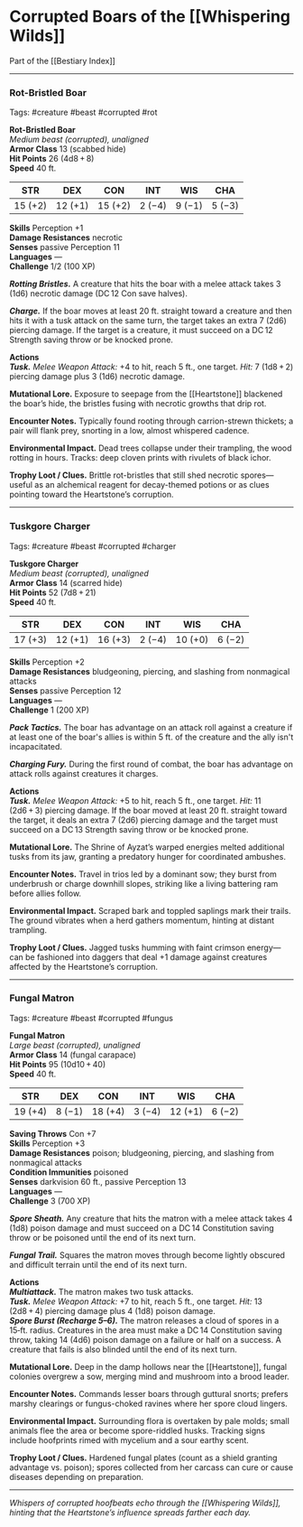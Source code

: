 # Corrupted Boars of the [[Whispering Wilds]]
Part of the [[Bestiary Index]]

---

### Rot-Bristled Boar  
Tags: #creature #beast #corrupted #rot

**Rot-Bristled Boar**  
*Medium beast (corrupted), unaligned*  
**Armor Class** 13 (scabbed hide)  
**Hit Points** 26 (4d8 + 8)  
**Speed** 40 ft.  

|STR|DEX|CON|INT|WIS|CHA|
|:--:|:--:|:--:|:--:|:--:|:--:|
|15 (+2)|12 (+1)|15 (+2)|2 (−4)|9 (−1)|5 (−3)|

**Skills** Perception +1  
**Damage Resistances** necrotic  
**Senses** passive Perception 11  
**Languages** —  
**Challenge** 1/2 (100 XP)

***Rotting Bristles.*** A creature that hits the boar with a melee attack takes 3 (1d6) necrotic damage (DC 12 Con save halves).

***Charge.*** If the boar moves at least 20 ft. straight toward a creature and then hits it with a tusk attack on the same turn, the target takes an extra 7 (2d6) piercing damage. If the target is a creature, it must succeed on a DC 12 Strength saving throw or be knocked prone.

**Actions**  
***Tusk.*** *Melee Weapon Attack:* +4 to hit, reach 5 ft., one target. *Hit:* 7 (1d8 + 2) piercing damage plus 3 (1d6) necrotic damage.

**Mutational Lore.** Exposure to seepage from the [[Heartstone]] blackened the boar’s hide, the bristles fusing with necrotic growths that drip rot.

**Encounter Notes.** Typically found rooting through carrion-strewn thickets; a pair will flank prey, snorting in a low, almost whispered cadence.

**Environmental Impact.** Dead trees collapse under their trampling, the wood rotting in hours. Tracks: deep cloven prints with rivulets of black ichor.

**Trophy Loot / Clues.** Brittle rot-bristles that still shed necrotic spores—useful as an alchemical reagent for decay-themed potions or as clues pointing toward the Heartstone’s corruption.

---

### Tuskgore Charger  
Tags: #creature #beast #corrupted #charger

**Tuskgore Charger**  
*Medium beast (corrupted), unaligned*  
**Armor Class** 14 (scarred hide)  
**Hit Points** 52 (7d8 + 21)  
**Speed** 40 ft.

|STR|DEX|CON|INT|WIS|CHA|
|:--:|:--:|:--:|:--:|:--:|:--:|
|17 (+3)|12 (+1)|16 (+3)|2 (−4)|10 (+0)|6 (−2)|

**Skills** Perception +2  
**Damage Resistances** bludgeoning, piercing, and slashing from nonmagical attacks  
**Senses** passive Perception 12  
**Languages** —  
**Challenge** 1 (200 XP)

***Pack Tactics.*** The boar has advantage on an attack roll against a creature if at least one of the boar's allies is within 5 ft. of the creature and the ally isn't incapacitated.

***Charging Fury.*** During the first round of combat, the boar has advantage on attack rolls against creatures it charges.

**Actions**  
***Tusk.*** *Melee Weapon Attack:* +5 to hit, reach 5 ft., one target. *Hit:* 11 (2d6 + 3) piercing damage. If the boar moved at least 20 ft. straight toward the target, it deals an extra 7 (2d6) piercing damage and the target must succeed on a DC 13 Strength saving throw or be knocked prone.

**Mutational Lore.** The Shrine of Ayzat’s warped energies melted additional tusks from its jaw, granting a predatory hunger for coordinated ambushes.

**Encounter Notes.** Travel in trios led by a dominant sow; they burst from underbrush or charge downhill slopes, striking like a living battering ram before allies follow.

**Environmental Impact.** Scraped bark and toppled saplings mark their trails. The ground vibrates when a herd gathers momentum, hinting at distant trampling.

**Trophy Loot / Clues.** Jagged tusks humming with faint crimson energy—can be fashioned into daggers that deal +1 damage against creatures affected by the Heartstone’s corruption.

---

### Fungal Matron  
Tags: #creature #beast #corrupted #fungus

**Fungal Matron**  
*Large beast (corrupted), unaligned*  
**Armor Class** 14 (fungal carapace)  
**Hit Points** 95 (10d10 + 40)  
**Speed** 40 ft.

|STR|DEX|CON|INT|WIS|CHA|
|:--:|:--:|:--:|:--:|:--:|:--:|
|19 (+4)|8 (−1)|18 (+4)|3 (−4)|12 (+1)|6 (−2)|

**Saving Throws** Con +7  
**Skills** Perception +3  
**Damage Resistances** poison; bludgeoning, piercing, and slashing from nonmagical attacks  
**Condition Immunities** poisoned  
**Senses** darkvision 60 ft., passive Perception 13  
**Languages** —  
**Challenge** 3 (700 XP)

***Spore Sheath.*** Any creature that hits the matron with a melee attack takes 4 (1d8) poison damage and must succeed on a DC 14 Constitution saving throw or be poisoned until the end of its next turn.

***Fungal Trail.*** Squares the matron moves through become lightly obscured and difficult terrain until the end of its next turn.

**Actions**  
***Multiattack.*** The matron makes two tusk attacks.  
***Tusk.*** *Melee Weapon Attack:* +7 to hit, reach 5 ft., one target. *Hit:* 13 (2d8 + 4) piercing damage plus 4 (1d8) poison damage.  
***Spore Burst (Recharge 5–6).*** The matron releases a cloud of spores in a 15‑ft. radius. Creatures in the area must make a DC 14 Constitution saving throw, taking 14 (4d6) poison damage on a failure or half on a success. A creature that fails is also blinded until the end of its next turn.

**Mutational Lore.** Deep in the damp hollows near the [[Heartstone]], fungal colonies overgrew a sow, merging mind and mushroom into a brood leader.

**Encounter Notes.** Commands lesser boars through guttural snorts; prefers marshy clearings or fungus-choked ravines where her spore cloud lingers.

**Environmental Impact.** Surrounding flora is overtaken by pale molds; small animals flee the area or become spore-riddled husks. Tracking signs include hoofprints rimed with mycelium and a sour earthy scent.

**Trophy Loot / Clues.** Hardened fungal plates (count as a shield granting advantage vs. poison); spores collected from her carcass can cure or cause diseases depending on preparation.

---

*Whispers of corrupted hoofbeats echo through the [[Whispering Wilds]], hinting that the Heartstone’s influence spreads farther each day.*

